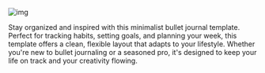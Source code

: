 
![img]([https://github.com/tsrhd01/oxm-taskcount/](https://github.com/tsrhd01/oxm-taskcount/blob/main/pic.jpg))

Stay organized and inspired with this minimalist bullet journal template. Perfect for tracking habits, setting goals, and planning your week, this template offers a clean, flexible layout that adapts to your lifestyle. Whether you're new to bullet journaling or a seasoned pro, it's designed to keep your life on track and your creativity flowing.
